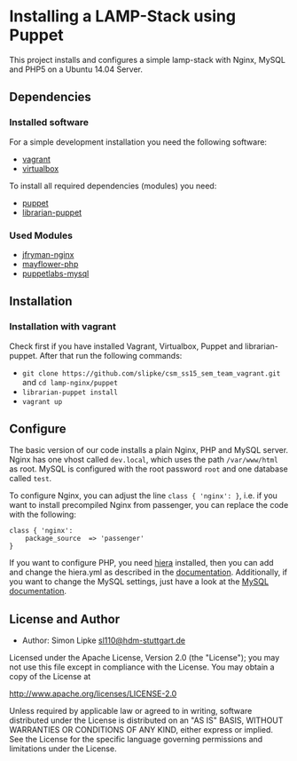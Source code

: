 # Installing a LAMP-Stack using Puppet

This project installs and configures a simple lamp-stack with Nginx, MySQL and PHP5 on a Ubuntu 14.04 Server. 

## Dependencies

### Installed software

For a simple development installation you need the following software:

* [vagrant](https://www.vagrantup.com/)
* [virtualbox](https://www.virtualbox.org/)

To install all required dependencies (modules) you need:

* [puppet](https://puppetlabs.com)
* [librarian-puppet](https://github.com/rodjek/librarian-puppet)

### Used Modules

* [jfryman-nginx](https://forge.puppetlabs.com/jfryman/nginx)
* [mayflower-php](https://forge.puppetlabs.com/mayflower/php)
* [puppetlabs-mysql](https://forge.puppetlabs.com/puppetlabs/mysql)

## Installation

### Installation with vagrant

Check first if you have installed Vagrant, Virtualbox, Puppet and librarian-puppet. After that run the following commands:

* `git clone https://github.com/slipke/csm_ss15_sem_team_vagrant.git` and `cd lamp-nginx/puppet`
* `librarian-puppet install`
* `vagrant up`

## Configure

The basic version of our code installs a plain Nginx, PHP and MySQL server. Nginx has one vhost called `dev.local`, which uses the path `/var/www/html` as root. MySQL is configured with the root password `root` and one database called `test`.

To configure Nginx, you can adjust the line `class { 'nginx': }`, i.e. if you want to install precompiled Nginx from passenger, you can replace the code with the following:

```
class { 'nginx':
    package_source  => 'passenger'
}
```

If you want to configure PHP, you need [hiera](http://docs.puppetlabs.com/hiera/latest/) installed, then you can add and change the hiera.yml as described in the [documentation](http://php.puppet.mayflower.de).
Additionally, if you want to change the MySQL settings, just have a look at the [MySQL documentation](https://forge.puppetlabs.com/puppetlabs/mysql).

## License and Author
 * Author: Simon Lipke sl110@hdm-stuttgart.de
 
Licensed under the Apache License, Version 2.0 (the "License"); you may not use this file except in compliance with the License. You may obtain a copy of the License at

http://www.apache.org/licenses/LICENSE-2.0

Unless required by applicable law or agreed to in writing, software distributed under the License is distributed on an "AS IS" BASIS, WITHOUT WARRANTIES OR CONDITIONS OF ANY KIND, either express or implied. See the License for the specific language governing permissions and limitations under the License.
